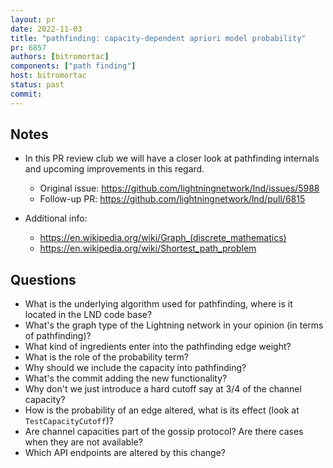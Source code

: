 ```yaml
---
layout: pr
date: 2022-11-03    
title: "pathfinding: capacity-dependent apriori model probability"
pr: 6857
authors: [bitromortac]
components: ["path finding"]
host: bitromortac
status: past
commit:
---
```


## Notes

- In this PR review club we will have a closer look at pathfinding internals and
upcoming improvements in this regard. 
    - Original issue: https://github.com/lightningnetwork/lnd/issues/5988
    - Follow-up PR: https://github.com/lightningnetwork/lnd/pull/6815

- Additional info:
    - https://en.wikipedia.org/wiki/Graph_(discrete_mathematics)
    - https://en.wikipedia.org/wiki/Shortest_path_problem

## Questions

- What is the underlying algorithm used for pathfinding, where is it located in the LND code base?
- What's the graph type of the Lightning network in your opinion (in terms of pathfinding)?
- What kind of ingredients enter into the pathfinding edge weight?
- What is the role of the probability term?
- Why should we include the capacity into pathfinding?
- What's the commit adding the new functionality?
- Why don't we just introduce a hard cutoff say at 3/4 of the channel capacity?
- How is the probability of an edge altered, what is its effect (look at `TestCapacityCutoff`)?
- Are channel capacities part of the gossip protocol? Are there cases when they are not available?
- Which API endpoints are altered by this change? 